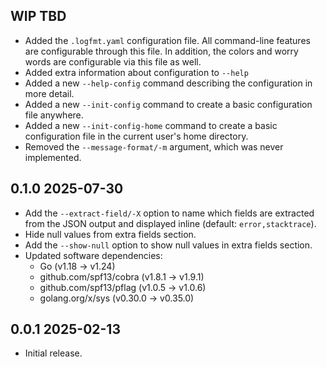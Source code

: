 ## WIP  TBD

 * Added the `.logfmt.yaml` configuration file. All command-line features are configurable through this file. In addition, the colors and worry words are configurable via this file as well.
 * Added extra information about configuration to `--help`
 * Added a new `--help-config` command describing the configuration in more detail.
 * Added a new `--init-config` command to create a basic configuration file anywhere.
 * Added a new `--init-config-home` command to create a basic configuration file in the current user's home directory.
 * Removed the `--message-format/-m` argument, which was never implemented.

## 0.1.0  2025-07-30

 * Add the `--extract-field/-X` option to name which fields are extracted from the JSON output and displayed inline (default: `error,stacktrace`).
 * Hide null values from extra fields section.
 * Add the `--show-null` option to show null values in extra fields section.
 * Updated software dependencies:
   * Go (v1.18 -> v1.24)
   * github.com/spf13/cobra (v1.8.1 -> v1.9.1)
   * github.com/spf13/pflag (v1.0.5 -> v1.0.6)
   * golang.org/x/sys (v0.30.0 -> v0.35.0)

## 0.0.1  2025-02-13

 * Initial release.
